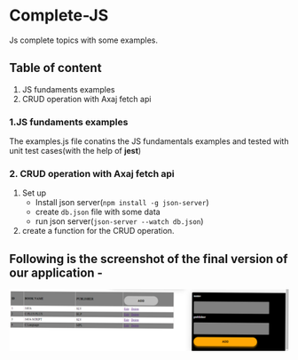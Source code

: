 # Complete-JS
Js complete topics with some examples.
## Table of content
1. JS fundaments examples
2. CRUD operation with Axaj fetch api

### 1.JS fundaments examples
The examples.js file conatins the JS fundamentals examples and tested with unit test cases(with the help of **jest**)

### 2. CRUD operation with Axaj fetch api
1. Set up
   - Install json server(`npm install -g json-server`)
   - create `db.json` file with some data
   - run json server(`json-server --watch db.json`)
2. create a function for the CRUD operation.
## Following is the screenshot of the final version of our application -
 ![This is an image](https://github.com/shyamalaG-shyam/Complete-JS/blob/main/2022-03-03%20(3).png)


